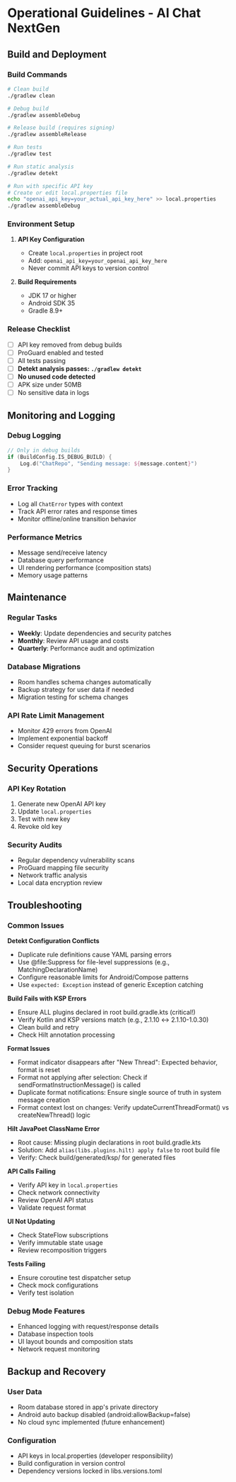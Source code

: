 # Operational Guidelines - AI Chat NextGen

## Build and Deployment

### Build Commands
```bash
# Clean build
./gradlew clean

# Debug build
./gradlew assembleDebug

# Release build (requires signing)
./gradlew assembleRelease

# Run tests
./gradlew test

# Run static analysis
./gradlew detekt

# Run with specific API key
# Create or edit local.properties file
echo "openai_api_key=your_actual_api_key_here" >> local.properties
./gradlew assembleDebug
```

### Environment Setup
1. **API Key Configuration**
   - Create `local.properties` in project root
   - Add: `openai_api_key=your_openai_api_key_here`
   - Never commit API keys to version control

2. **Build Requirements**
   - JDK 17 or higher
   - Android SDK 35
   - Gradle 8.9+

### Release Checklist
- [ ] API key removed from debug builds
- [ ] ProGuard enabled and tested
- [ ] All tests passing
- [ ] **Detekt analysis passes: `./gradlew detekt`**
- [ ] **No unused code detected**
- [ ] APK size under 50MB
- [ ] No sensitive data in logs

## Monitoring and Logging

### Debug Logging
```kotlin
// Only in debug builds
if (BuildConfig.IS_DEBUG_BUILD) {
    Log.d("ChatRepo", "Sending message: ${message.content}")
}
```

### Error Tracking
- Log all `ChatError` types with context
- Track API error rates and response times
- Monitor offline/online transition behavior

### Performance Metrics
- Message send/receive latency
- Database query performance
- UI rendering performance (composition stats)
- Memory usage patterns

## Maintenance

### Regular Tasks
- **Weekly**: Update dependencies and security patches
- **Monthly**: Review API usage and costs
- **Quarterly**: Performance audit and optimization

### Database Migrations
- Room handles schema changes automatically
- Backup strategy for user data if needed
- Migration testing for schema changes

### API Rate Limit Management
- Monitor 429 errors from OpenAI
- Implement exponential backoff
- Consider request queuing for burst scenarios

## Security Operations

### API Key Rotation
1. Generate new OpenAI API key
2. Update `local.properties`
3. Test with new key
4. Revoke old key

### Security Audits
- Regular dependency vulnerability scans
- ProGuard mapping file security
- Network traffic analysis
- Local data encryption review

## Troubleshooting

### Common Issues

**Detekt Configuration Conflicts**
- Duplicate rule definitions cause YAML parsing errors
- Use @file:Suppress for file-level suppressions (e.g., MatchingDeclarationName)
- Configure reasonable limits for Android/Compose patterns
- Use `expected: Exception` instead of generic Exception catching

**Build Fails with KSP Errors**
- Ensure ALL plugins declared in root build.gradle.kts (critical!)
- Verify Kotlin and KSP versions match (e.g., 2.1.10 ↔ 2.1.10-1.0.30)
- Clean build and retry
- Check Hilt annotation processing

**Format Issues**
- Format indicator disappears after "New Thread": Expected behavior, format is reset
- Format not applying after selection: Check if sendFormatInstructionMessage() is called
- Duplicate format notifications: Ensure single source of truth in system message creation
- Format context lost on changes: Verify updateCurrentThreadFormat() vs createNewThread() logic

**Hilt JavaPoet ClassName Error**
- Root cause: Missing plugin declarations in root build.gradle.kts
- Solution: Add `alias(libs.plugins.hilt) apply false` to root build file
- Verify: Check build/generated/ksp/ for generated files

**API Calls Failing**
- Verify API key in `local.properties`
- Check network connectivity
- Review OpenAI API status
- Validate request format

**UI Not Updating**
- Check StateFlow subscriptions
- Verify immutable state usage
- Review recomposition triggers

**Tests Failing**
- Ensure coroutine test dispatcher setup
- Check mock configurations
- Verify test isolation

### Debug Mode Features
- Enhanced logging with request/response details
- Database inspection tools
- UI layout bounds and composition stats
- Network request monitoring

## Backup and Recovery

### User Data
 - Room database stored in app's private directory
 - Android auto backup disabled (android:allowBackup=false)
- No cloud sync implemented (future enhancement)

### Configuration
- API keys in local.properties (developer responsibility)
- Build configuration in version control
- Dependency versions locked in libs.versions.toml
